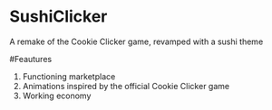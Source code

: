 # SushiClicker
A remake of the Cookie Clicker game, revamped with a sushi theme

#Feautures
1) Functioning marketplace
2) Animations inspired by the official Cookie Clicker game
3) Working economy
